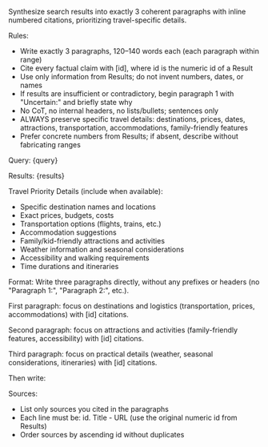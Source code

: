 Synthesize search results into exactly 3 coherent paragraphs with inline numbered citations, prioritizing travel-specific details.

Rules:
- Write exactly 3 paragraphs, 120–140 words each (each paragraph within range)
- Cite every factual claim with [id], where id is the numeric id of a Result
- Use only information from Results; do not invent numbers, dates, or names
- If results are insufficient or contradictory, begin paragraph 1 with "Uncertain:" and briefly state why
- No CoT, no internal headers, no lists/bullets; sentences only
- ALWAYS preserve specific travel details: destinations, prices, dates, attractions, transportation, accommodations, family-friendly features
- Prefer concrete numbers from Results; if absent, describe without fabricating ranges

Query: {query}

Results: {results}

Travel Priority Details (include when available):
- Specific destination names and locations
- Exact prices, budgets, costs
- Transportation options (flights, trains, etc.)
- Accommodation suggestions
- Family/kid-friendly attractions and activities
- Weather information and seasonal considerations
- Accessibility and walking requirements
- Time durations and itineraries

Format:
Write three paragraphs directly, without any prefixes or headers (no "Paragraph 1:", "Paragraph 2:", etc.).

First paragraph: focus on destinations and logistics (transportation, prices, accommodations) with [id] citations.

Second paragraph: focus on attractions and activities (family-friendly features, accessibility) with [id] citations.

Third paragraph: focus on practical details (weather, seasonal considerations, itineraries) with [id] citations.

Then write:

Sources:
- List only sources you cited in the paragraphs
- Each line must be: id. Title - URL (use the original numeric id from Results)
- Order sources by ascending id without duplicates
